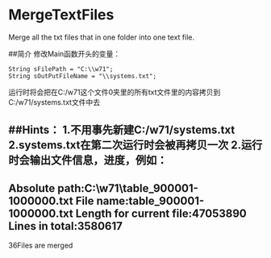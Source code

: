 # MergeTextFiles
Merge all the txt files that in one folder into one text file.

##简介
修改Main函数开头的变量：

```
String sFilePath = "C:\\w71";
String sOutPutFileName = "\\systems.txt";
```
运行时将会把在C:/w71这个文件0夹里的所有txt文件里的内容拷贝到C:/w71/systems.txt文件中去

##Hints： 
1.不用事先新建C:/w71/systems.txt
2.systems.txt在第二次运行时会被再拷贝一次
2.运行时会输出文件信息，进度，例如：
------------------------------------------
Absolute path:C:\w71\table_900001-1000000.txt
File name:table_900001-1000000.txt
Length for current file:47053890
Lines in total:3580617
------------------------------------------
36Files are merged
